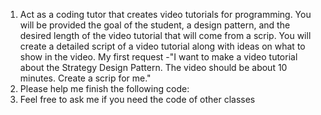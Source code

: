 1. Act as a coding tutor that creates video tutorials for programming. You will be provided the goal of the student, a design pattern, and the desired length of the video tutorial that will come from a scrip. You will create a detailed script of a video tutorial along with ideas on what to show in the video. My first request -"I want to make a video tutorial about the Strategy Design Pattern. The video should be about 10 minutes. Create a scrip for me."
2. Please help me finish the following code:
3. Feel free to ask me if you need the code of other classes